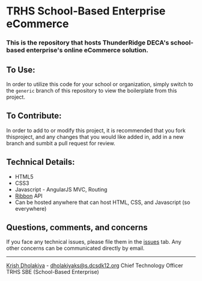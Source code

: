 # TRHS School-Based Enterprise eCommerce

### This is the repository that hosts ThunderRidge DECA's school-based enterprise's online eCommerce solution.

## To Use:

In order to utilize this code for your school or organization, simply switch to the ```generic``` branch of this repository to view the boilerplate from this project.

## To Contribute:

In order to add to or modify this project, it is recommended that you fork thisproject, and any changes that you would like added in, add in a new branch and sumbit a pull request for review.

## Technical Details:

* HTML5
* CSS3
* Javascript - AngularJS MVC, Routing
* [Ribbon](http://ribbon.co) API
* Can be hosted anywhere that can host HTML, CSS, and Javascript (so everywhere)

## Questions, comments, and concerns

If you face any technical issues, please file them in the [issues](/issues) tab. Any other concerns can be communicated directly by email.

___

[Krish Dholakiya](http://krrishd.github.io) - [dholakiyaks@s.dcsdk12.org](mailto:dholakiyaks@s.dcsdk12.org?subject=Question/Comment/Concern%20About%20SBE%20eCommerce)
Chief Technology Officer
TRHS SBE (School-Based Enterprise)
 
